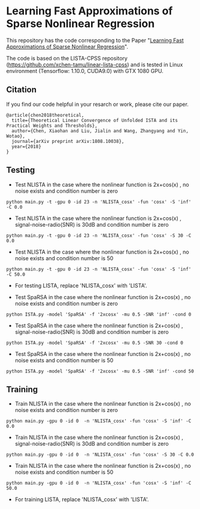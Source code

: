 # Learning Fast Approximations of Sparse Nonlinear Regression
This repository has the code corresponding to the Paper 
"[Learning Fast Approximations of Sparse Nonlinear Regression](http://people.tamu.edu/~chernxh)".

The code is based on the LISTA-CPSS repository (https://github.com/xchen-tamu/linear-lista-cpss)
and is tested in Linux environment (Tensorflow: 1.10.0, CUDA9.0) with GTX 1080 GPU.

## Citation
If you find our code helpful in your resarch or work, please cite our paper.
```
@article{chen2018theoretical,
  title={Theoretical Linear Convergence of Unfolded ISTA and its Practical Weights and Thresholds},
  author={Chen, Xiaohan and Liu, Jialin and Wang, Zhangyang and Yin, Wotao},
  journal={arXiv preprint arXiv:1808.10038},
  year={2018}
}
```
## Testing
- Test NLISTA in the case where the nonlinear function is 2x+cos(x) , no noise exists and condition number is zero
```
python main.py -t -gpu 0 -id 23 -n 'NLISTA_cosx' -fun 'cosx' -S 'inf' -C 0.0 
```
- Test NLISTA in the case where the nonlinear function is 2x+cos(x) , signal-noise-radio(SNR) is 30dB and condition number is zero
```
python main.py -t -gpu 0 -id 23 -n 'NLISTA_cosx' -fun 'cosx' -S 30 -C 0.0 
```
- Test NLISTA in the case where the nonlinear function is 2x+cos(x) , no noise exists and condition number is 50
```
python main.py -t -gpu 0 -id 23 -n 'NLISTA_cosx' -fun 'cosx' -S 'inf' -C 50.0 
```
- For testing LISTA, replace 'NLISTA_cosx' with 'LISTA'.

- Test SpaRSA in the case where the nonlinear function is 2x+cos(x) , no noise exists and condition number is zero
```
python ISTA.py -model 'SpaRSA' -f '2xcosx' -mu 0.5 -SNR 'inf' -cond 0
```
- Test SpaRSA in the case where the nonlinear function is 2x+cos(x) , signal-noise-radio(SNR) is 30dB and condition number is zero
```
python ISTA.py -model 'SpaRSA' -f '2xcosx' -mu 0.5 -SNR 30 -cond 0
```
- Test SpaRSA in the case where the nonlinear function is 2x+cos(x) , no noise exists and condition number is 50
```
python ISTA.py -model 'SpaRSA' -f '2xcosx' -mu 0.5 -SNR 'inf' -cond 50
```

## Training
- Train NLISTA in the case where the nonlinear function is 2x+cos(x) , no noise exists and condition number is zero
```
python main.py -gpu 0 -id 0  -n 'NLISTA_cosx' -fun 'cosx' -S 'inf' -C 0.0 
```
- Train NLISTA in the case where the nonlinear function is 2x+cos(x) , signal-noise-radio(SNR) is 30dB and condition number is zero
```
python main.py -gpu 0 -id 0  -n 'NLISTA_cosx' -fun 'cosx' -S 30 -C 0.0 
```
- Train NLISTA in the case where the nonlinear function is 2x+cos(x) , no noise exists and condition number is 50
```
python main.py -gpu 0 -id 0  -n 'NLISTA_cosx' -fun 'cosx' -S 'inf' -C 50.0 
```
- For training LISTA, replace 'NLISTA_cosx' with 'LISTA'.